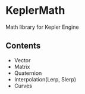 # KeplerMath
Math library for Kepler Engine
## Contents
* Vector
* Matrix
* Quaternion
* Interpolation(Lerp, Slerp)
* Curves
